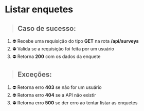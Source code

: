 # Listar enquetes

> ## Caso de sucesso:

1. ⛔️ Recebe uma requisição do tipo **GET** na rota **/api/surveys**
2. ⛔️ Valida se a requisição foi feita por um usuário
3. ⛔️ Retorna **200** com os dados da enquete

> ## Exceções:

1. ⛔️ Retorna erro **403** se não for um usuário
2. ⛔️ Retorna erro **404** se a API não existir
3. ⛔️ Retorna erro **500** se der erro ao tentar listar as enquetes